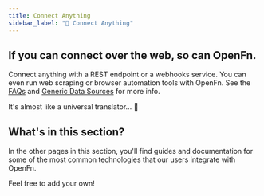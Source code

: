 ```yaml
---
title: Connect Anything
sidebar_label: "🖖 Connect Anything"
---
```


## If you can connect over the web, so can OpenFn.

Connect anything with a REST endpoint or a webhooks service. You can even run
web scraping or browser automation tools with OpenFn. See the
[FAQs](/documentation/faqs#can-openfn-integrate-with-my-custom-app) and
[Generic Data Sources](/documentation/source-apps) for more info.

It's almost like a universal translator... 🖖

## What's in this section?

In the other pages in this section, you'll find guides and documentation for
some of the most common technologies that our users integrate with OpenFn.

Feel free to add your own!
